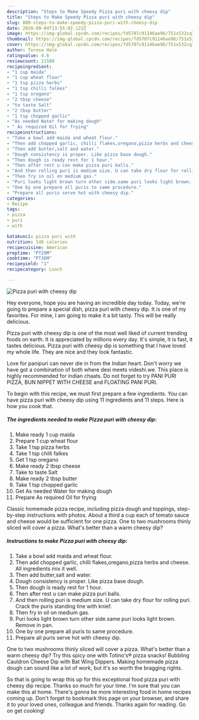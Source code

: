 ```yaml
---
description: "Steps to Make Speedy Pizza puri with cheesy dip"
title: "Steps to Make Speedy Pizza puri with cheesy dip"
slug: 809-steps-to-make-speedy-pizza-puri-with-cheesy-dip
date: 2020-09-04T13:55:02.122Z
image: https://img-global.cpcdn.com/recipes/fd5707c91146ae96/751x532cq70/pizza-puri-with-cheesy-dip-recipe-main-photo.jpg
thumbnail: https://img-global.cpcdn.com/recipes/fd5707c91146ae96/751x532cq70/pizza-puri-with-cheesy-dip-recipe-main-photo.jpg
cover: https://img-global.cpcdn.com/recipes/fd5707c91146ae96/751x532cq70/pizza-puri-with-cheesy-dip-recipe-main-photo.jpg
author: Teresa Hale
ratingvalue: 4.6
reviewcount: 11508
recipeingredient:
- "1 cup maida"
- "1 cup wheat flour"
- "1 tsp pizza herbs"
- "1 tsp chilli falkes"
- "1 tsp oregano"
- "2 tbsp cheese"
- "to taste Salt"
- "2 tbsp butter"
- "1 tsp chopped garlic"
- "As needed Water for making dough"
- " As required Oil for frying"
recipeinstructions:
- "Take a bowl add maida and wheat flour."
- "Then add chopped garlic, chilli flakes,oregano,pizza herbs and cheese. All ingredients mix it well."
- "Then add butter,salt and water."
- "Dough consistency is proper. Like pizza base dough."
- "Then dough is ready rest for 1 hour."
- "Then after rest u can make pizza puri balls."
- "And then rolling puri is medium size. U can take dry flour for rolling puri. Crack the puris standing line with knief."
- "Then fry in oil on medium gas."
- "Puri looks light brown turn other side.same puri looks light brown. Remove in pan."
- "One by one prepare all puris to same procedure."
- "Prepare all puris serve hot with cheesy dip."
categories:
- Recipe
tags:
- pizza
- puri
- with

katakunci: pizza puri with 
nutrition: 148 calories
recipecuisine: American
preptime: "PT29M"
cooktime: "PT36M"
recipeyield: "1"
recipecategory: Lunch

---
```



![Pizza puri with cheesy dip](https://img-global.cpcdn.com/recipes/fd5707c91146ae96/751x532cq70/pizza-puri-with-cheesy-dip-recipe-main-photo.jpg)

Hey everyone, hope you are having an incredible day today. Today, we're going to prepare a special dish, pizza puri with cheesy dip. It is one of my favorites. For mine, I am going to make it a bit tasty. This will be really delicious.

Pizza puri with cheesy dip is one of the most well liked of current trending foods on earth. It is appreciated by millions every day. It's simple, it is fast, it tastes delicious. Pizza puri with cheesy dip is something that I have loved my whole life. They are nice and they look fantastic.

Love for panipuri can never die in from the Indian heart. Don&#39;t worry we have got a combination of both where desi meets videshi.we. This place is highly recommended for indian chaats. Do not forget to try PANI PURI PIZZA, BUN NIPPET WITH CHEESE and FLOATING PANI PURI.


To begin with this recipe, we must first prepare a few ingredients. You can have pizza puri with cheesy dip using 11 ingredients and 11 steps. Here is how you cook that.

<!--inarticleads1-->

##### The ingredients needed to make Pizza puri with cheesy dip:

1. Make ready 1 cup maida
1. Prepare 1 cup wheat flour
1. Take 1 tsp pizza herbs
1. Take 1 tsp chilli falkes
1. Get 1 tsp oregano
1. Make ready 2 tbsp cheese
1. Take to taste Salt
1. Make ready 2 tbsp butter
1. Take 1 tsp chopped garlic
1. Get As needed Water for making dough
1. Prepare  As required Oil for frying


Classic homemade pizza recipe, including pizza dough and toppings, step-by-step instructions with photos. About a third a cup each of tomato sauce and cheese would be sufficient for one pizza. One to two mushrooms thinly sliced will cover a pizza. What&#39;s better than a warm cheesy dip? 

<!--inarticleads2-->

##### Instructions to make Pizza puri with cheesy dip:

1. Take a bowl add maida and wheat flour.
1. Then add chopped garlic, chilli flakes,oregano,pizza herbs and cheese. All ingredients mix it well.
1. Then add butter,salt and water.
1. Dough consistency is proper. Like pizza base dough.
1. Then dough is ready rest for 1 hour.
1. Then after rest u can make pizza puri balls.
1. And then rolling puri is medium size. U can take dry flour for rolling puri. Crack the puris standing line with knief.
1. Then fry in oil on medium gas.
1. Puri looks light brown turn other side.same puri looks light brown. Remove in pan.
1. One by one prepare all puris to same procedure.
1. Prepare all puris serve hot with cheesy dip.


One to two mushrooms thinly sliced will cover a pizza. What&#39;s better than a warm cheesy dip? Try this spicy one with Totino&#39;s® pizza snacks! Bubbling Cauldron Cheese Dip with Bat Wing Dippers. Making homemade pizza dough can sound like a lot of work, but it&#39;s so worth the bragging rights. 

So that is going to wrap this up for this exceptional food pizza puri with cheesy dip recipe. Thanks so much for your time. I'm sure that you can make this at home. There's gonna be more interesting food in home recipes coming up. Don't forget to bookmark this page on your browser, and share it to your loved ones, colleague and friends. Thanks again for reading. Go on get cooking!
